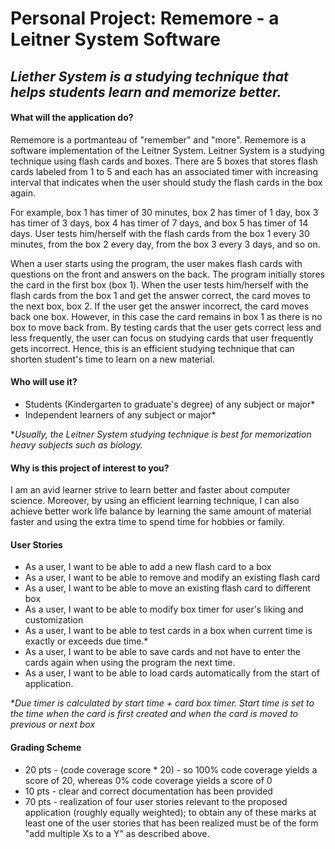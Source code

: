 # Personal Project: Rememore - a Leitner System Software


## *Liether System is a studying technique that helps students learn and memorize better.*


#### **What will the application do?**

Rememore is a portmanteau of "remember" and "more".
Rememore is a software implementation of the Leitner System.
Leitner System is a studying technique using flash cards and boxes.
There are 5 boxes that stores flash cards labeled from 1 to 5 and each has an associated timer with increasing interval that indicates when the user should study the flash cards in the box again.

For example, box 1 has timer of 30 minutes, box 2 has timer of 1 day, box 3 has timer of 3 days, box 4 has timer of 7 days, and box 5 has timer of 14 days. User tests him/herself with the flash cards from the box 1 every 30 minutes, from the box 2 every day, from the box 3 every 3 days, and so on.

When a user starts using the program, the user makes flash cards with questions on the front and answers on the back.
The program initially stores the card in the first box (box 1).
When the user tests him/herself with the flash cards from the box 1 and get the answer correct, the card moves to the next box, box 2.
If the user get the answer incorrect, the card moves back one box. However, in this case the card remains in box 1 as there is no box to move back from.
By testing cards that the user gets correct less and less frequently, the user can focus on studying cards that user frequently gets incorrect.
Hence, this is an efficient studying technique that can shorten student's time to learn on a new material.



#### **Who will use it?**
- Students (Kindergarten to graduate's degree) of any subject or major*
- Independent learners of any subject or major*

**Usually, the Leitner System studying technique is best for memorization heavy subjects such as biology.*



#### **Why is this project of interest to you?**

I am an avid learner strive to learn better and faster about computer science.
Moreover, by using an efficient learning technique, I can also achieve better work life balance by learning the same amount of material faster and using the extra time to spend time for hobbies or family.

#### **User Stories**
- As a user, I want to be able to add a new flash card to a box
- As a user, I want to be able to remove and modify an existing flash card
- As a user, I want to be able to move an existing flash card to different box
- As a user, I want to be able to modify box timer for user's liking and customization
- As a user, I want to be able to test cards in a box when current time is exactly or exceeds due time.*
- As a user, I want to be able to save cards and not have to enter the cards again when using the program the next time.
- As a user, I want to be able to load cards automatically from the start of application.

**Due timer is calculated by start time + card box timer. Start time is set to the time when the card is first created and when the card is moved to previous or next box*

#### **Grading Scheme**
- 20 pts - (code coverage score * 20) - so 100% code coverage yields a score of 20, whereas 0% code coverage yields a score of 0
- 10 pts - clear and correct documentation has been provided 
- 70 pts - realization of four user stories relevant to the proposed application (roughly equally weighted);
to obtain any of these marks at least one of the user stories that has been realized must be of the form "add multiple Xs to a Y" as described above.  
